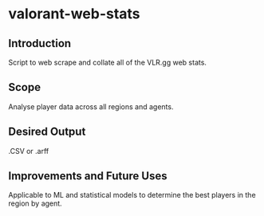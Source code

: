 # valorant-web-stats

## Introduction

Script to web scrape and collate all of the VLR.gg web stats.

## Scope

Analyse player data across all regions and agents.

## Desired Output

.CSV or .arff

## Improvements and Future Uses

Applicable to ML and statistical models to determine the best players in the region by agent.
